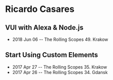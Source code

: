 # Ricardo Casares

## VUI with Alexa &amp; Node.js
- 2018 Jun 06 -- The Rolling Scopes 49. Krakow    
## Start Using Custom Elements
- 2017 Apr 27 -- The Rolling Scopes 35. Krakow    
- 2017 Apr 26 -- The Rolling Scopes 34. Gdansk    
